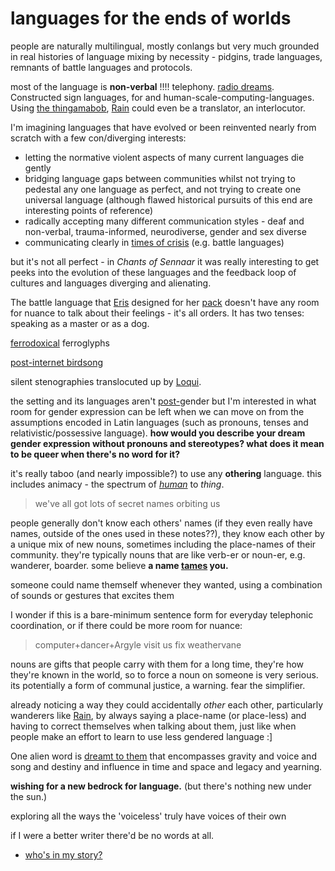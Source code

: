
# languages for the ends of worlds
people are naturally multilingual, mostly conlangs but very much grounded in real histories of language mixing by necessity - pidgins, trade languages, remnants of battle languages and protocols.

most of the language is **non-verbal** !!!! telephony. [radio dreams](radio.md). Constructed sign languages, for and human-scale-computing-languages. Using [the thingamabob](thingamabob.md), [Rain](Rain.md) could even be a translator, an interlocutor.

I'm imagining languages that have evolved or been reinvented nearly from scratch with a few con/diverging interests:
- letting the normative violent aspects of many current languages die gently
- bridging language gaps between communities whilst not trying to pedestal any one language as perfect, and not trying to create one universal language (although flawed historical pursuits of this end are interesting points of reference)
- radically accepting many different communication styles - deaf and non-verbal, trauma-informed, neurodiverse, gender and sex diverse
- communicating clearly in [times of crisis](storm.md) (e.g. battle languages)

but it's not all perfect - in *Chants of Sennaar* it was really interesting to get peeks into the evolution of these languages and the feedback loop of cultures and languages diverging and alienating.

The battle language that [Eris](Eris.md) designed for her [pack](Hope-Eaters.md) doesn't have any room for nuance to talk about their feelings - it's all orders. It has two tenses: speaking as a master or as a dog.

[ferrodoxical](ferrodoxy.md) ferroglyphs 

[post-internet birdsong](oncewaves.md)

silent stenographies translocuted up by [Loqui](Loqui.md).

the setting and its languages aren't [post-](post-.md)gender but I'm interested in what room for gender expression can be left when we can move on from the assumptions encoded in Latin languages (such as pronouns, tenses and relativistic/possessive language). **how would you describe your dream gender expression without pronouns and stereotypes? what does it mean to be queer when there's no word for it?**

it's really taboo (and nearly impossible?) to use any **othering** language. this includes animacy - the spectrum of [*human*](post-anthropocentric.md) to *thing*. 

> we've all got lots of secret names orbiting us

people generally don't know each others' names (if they even really have names, outside of the ones used in these notes??), they know each other by a unique mix of new nouns, sometimes including the place-names of their community. they're typically nouns that are like verb-er or noun-er, e.g. wanderer, boarder. some believe **a name [tames](Hope-Eaters.md) you.**

someone could name themself whenever they wanted, using a combination of sounds or gestures that excites them

I wonder if this is a bare-minimum sentence form for everyday telephonic coordination, or if there could be more room for nuance:
> computer+dancer+Argyle visit us fix weathervane

nouns are gifts that people carry with them for a long time, they're how they're known in the world, so to force a noun on someone is very serious. its potentially a form of communal justice, a warning. fear the simplifier.

already noticing a way they could accidentally *other* each other, particularly wanderers like [Rain](Rain.md), by always saying a place-name (or place-less) and having to correct themselves when talking about them, just like when people make an effort to learn to use less gendered language :]

One alien word is [dreamt to them](asterasteraster.md) that encompasses gravity and voice and song and destiny and influence in time and space and legacy and yearning.

**wishing for a new bedrock for language.** (but there's nothing new under the sun.)

exploring all the ways the 'voiceless' truly have voices of their own

if I were a better writer there'd be no words at all.

- [who's in my story?](http://orf.place/fossicker.html)